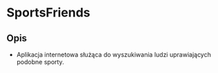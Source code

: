 # SportsFriends
## Opis
- Aplikacja internetowa służąca do wyszukiwania ludzi uprawiających podobne sporty.